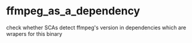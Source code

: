 # ffmpeg_as_a_dependency
check whether SCAs detect ffmpeg's version in dependencies which are wrapers for this binary
